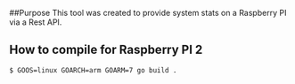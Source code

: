 ##Purpose
This tool was created to provide system stats on a Raspberry PI via a Rest API.
## How to compile for Raspberry PI 2
`$ GOOS=linux GOARCH=arm GOARM=7 go build .`
